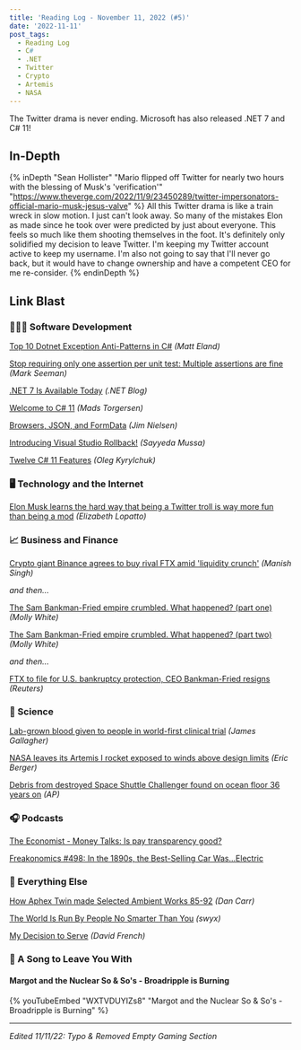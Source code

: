 ```yaml
---
title: 'Reading Log - November 11, 2022 (#5)'
date: '2022-11-11'
post_tags:
  - Reading Log
  - C#
  - .NET
  - Twitter
  - Crypto
  - Artemis
  - NASA
---
```


The Twitter drama is never ending. Microsoft has also released .NET 7 and C# 11!
<!-- excerpt -->

## In-Depth

{% inDepth "Sean Hollister" "Mario flipped off Twitter for nearly two hours with the blessing of Musk's 'verification'" "https://www.theverge.com/2022/11/9/23450289/twitter-impersonators-official-mario-musk-jesus-valve" %}
    All this Twitter drama is like a train wreck in slow motion. I just can't look away. So many of the mistakes Elon as made since he took over were predicted by just about everyone. This feels so much like them shooting themselves in the foot. It's definitely only solidified my decision to leave Twitter. I'm keeping my Twitter account active to keep my username. I'm also not going to say that I'll never go back, but it would have to change ownership and have a competent CEO for me re-consider.
{% endinDepth %}

## Link Blast

### 👨🏼‍💻 Software Development

[Top 10 Dotnet Exception Anti-Patterns in C#](https://newdevsguide.com/2022/11/06/exception-anti-patterns-in-csharp/) *(Matt Eland)*

[Stop requiring only one assertion per unit test: Multiple assertions are fine](https://stackoverflow.blog/2022/11/03/multiple-assertions-per-test-are-fine/) *(Mark Seeman)*

[.NET 7 Is Available Today](https://devblogs.microsoft.com/dotnet/announcing-dotnet-7/) *(.NET Blog)*

[Welcome to C# 11](https://devblogs.microsoft.com/dotnet/welcome-to-csharp-11/) *(Mads Torgersen)*

[Browsers, JSON, and FormData](https://blog.jim-nielsen.com/2022/browsers-json-formdata/) *(Jim Nielsen)*

[Introducing Visual Studio Rollback!](https://devblogs.microsoft.com/visualstudio/introducing-visual-studio-rollback/) *(Sayyeda Mussa)*

[Twelve C# 11 Features](https://blog.okyrylchuk.dev/twelve-csharp-11-features) *(Oleg Kyrylchuk)*

### 🖥 Technology and the Internet

[Elon Musk learns the hard way that being a Twitter troll is way more fun than being a mod](https://www.theverge.com/2022/11/11/23451931/elon-musk-twitter-bankrupt-verification-ftc) *(Elizabeth Lopatto)*

### 📈 Business and Finance

[Crypto giant Binance agrees to buy rival FTX amid 'liquidity crunch'](https://techcrunch.com/2022/11/08/binance-signs-letter-of-intent-to-acquire-ftx/) *(Manish Singh)*

*and then...*

[The Sam Bankman-Fried empire crumbled. What happened? (part one)](https://newsletter.mollywhite.net/p/ftx-explainer) *(Molly White)*

[The Sam Bankman-Fried empire crumbled. What happened? (part two)](https://newsletter.mollywhite.net/p/ftx-analysis) *(Molly White)*

*and then...*

[FTX to file for U.S. bankruptcy protection, CEO Bankman-Fried resigns](https://www.reuters.com/technology/ftx-says-will-file-us-bankruptcy-latest-blow-crypto-2022-11-11/) *(Reuters)*

### 🔬 Science

[Lab-grown blood given to people in world-first clinical trial](https://www.bbc.com/news/health-63513330) *(James Gallagher)*

[NASA leaves its Artemis I rocket exposed to winds above design limits](https://arstechnica.com/science/2022/11/nasas-artemis-i-rocket-just-endured-hours-of-hurricane-like-wind-gusts/) *(Eric Berger)*

[Debris from destroyed Space Shuttle Challenger found on ocean floor 36 years on](https://www.cbc.ca/news/world/debris-space-shuttle-challenger-atlantic-1.6648027) *(AP)*

### 🎧 Podcasts

[The Economist - Money Talks: Is pay transparency good?](https://www.economist.com/podcasts/2022/11/09/is-pay-transparency-good)

[Freakonomics #498: In the 1890s, the Best-Selling Car Was...Electric](https://freakonomics.com/podcast/in-the-1890s-the-best-selling-car-was-electric/)

### 🎒 Everything Else

[How Aphex Twin made Selected Ambient Works 85-92](https://www.musicradar.com/news/how-aphex-twin-made-saw-85-92) *(Dan Carr)*

[The World Is Run By People No Smarter Than You](https://www.swyx.io/no-smarter) *(swyx)*

[My Decision to Serve](https://www.theatlantic.com/ideas/archive/2022/11/veterans-day-us-military-iraq/672081/) *(David French)*

### 🎵 A Song to Leave You With

#### Margot and the Nuclear So & So's - Broadripple is Burning

{% youTubeEmbed "WXTVDUYIZs8" "Margot and the Nuclear So & So's - Broadripple is Burning" %}

---

*Edited 11/11/22: Typo & Removed Empty Gaming Section*